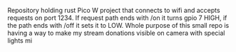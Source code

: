 Repository holding rust Pico W project that connects to wifi and accepts requests on port 1234.
If request path ends with /on it turns gpio 7 HIGH, if the path ends with /off it sets it to LOW. Whole purpose of this small repo is having a way to make my stream donations visible on camera with special lights mi